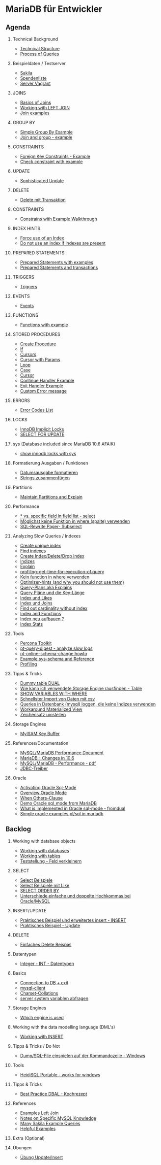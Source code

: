# MariaDB für Entwickler 

## Agenda 

  1. Technical Background 
     * [Technical Structure](/technical-background/basics.md)
     * [Process of Queries](/performance/mysql-server-architecture.md)

  1. Beispieldaten / Testserver
     * [Sakila](sakila.md)
     * [Spendenliste](setup-training-data-contributions.md)
     * [Server Vagrant](server-vagrant.md)

  1. JOINS 
     * [Basics of Joins](joins/overview.md) 
     * [Working with LEFT JOIN](/joins/left-join.md)
     * [Join examples](/joins/join-examples.md)

  1. GROUP BY
     * [Simple Group By Example](group-by-example.md)
     * [Join and group - example](/joins/join-and-group.md)

  1. CONSTRAINTS
     * [Foreign Key Constraints - Example](foreign-key-constraints-with-example.md)
     * [Check constraint with example](check-constraints-with-example.md) 

  1. UPDATE 
     * [Sophisticated Update](update-extended.md)

  1. DELETE 
     * [Delete mit Transaktion](delete-transaktion.md)

  1. CONSTRAINTS
     * [Constrains with Example Walkthrough](constraints-with-example.md) 

  1. INDEX HINTS
     * [Force use of an Index](force-use-index.md) 
     * [Do not use an index if indexes are present](use-index-no.md)

  1. PREPARED STATEMENTS 
     * [Prepared Statements with examples](prepared-statements.md) 
     * [Prepared Statements and transactions](prepared-statements-transactions.md)

  1. TRIGGERS 
     * [Triggers](triggers.md) 

  1. EVENTS 
     * [Events](events.md) 

  1. FUNCTIONS
     * [Functions with example](function.md) 

  1. STORED PROCEDURES 
     * [Create Procedure](/stored-procedures/create-procedure.md)
     * [If](/stored-procedures/if.md)
     * [Cursors](/stored-procedures/cursor.md) 
     * [Cursor with Params](stored-procedures/cursor-with-params.md)
     * [Loop](/stored-procedures/loop.md)
     * [Case](/stored-procedures/case.md) 
     * [Cursor](/stored-procedures/cursor.md)
     * [Continue Handler Example](/stored-procedures/continue-handler.md)
     * [Exit Handler Example](/stored-procedures/exit-handler.md)
     * [Custom Error message](/stored-procedures/custom-exception-error.md)

  1. ERRORS
     * [Error Codes List](https://mariadb.com/kb/en/mariadb-error-codes/)

  1. LOCKS 
     * [InnoDB Implicit Locks](/locks/innodb-implicit-locks.md)
     * [SELECT FOR UPDATE](/locks/select-for-update.md)

  1. sys (Database included since MariaDB 10.6 AFAIK) 
     * [show innodb locks with sys](/sys/sys-innodb-locks.md)

  1. Formatierung Ausgaben / Funktionen 
     * [Datumsausgabe formatieren](https://mariadb.com/kb/en/date_format/)
     * [Strings zusammenfügen](https://mariadb.com/kb/en/concat/)

  1. Partitions
     * [Maintain Partitions and Explain](/partitions/partitions-explain.md)

  1. Performance 
     * [* vs. specific field in field list - select](performance/all-vs-field.md)
     * [Möglichst keine Funktion in where (spalte) verwenden](mysq1-no-function-in-where.md)
     * [SQL-Rewrite Pager- Subselect](mysql-rewrite-subselect.md) 

  1. Analyzing Slow Queries / Indexes
     * [Create unique index](unique-index.md)
     * [Find indexes](indexes/findout-indexes.md)
     * [Create Index/Delete/Drop Index](create-index.md)
     * [Indizes](indexes.md)
     * [Explain](explain.md) 
     * [profiling-get-time-for-execution-of.query](/indexes/profiling.md)
     * [Kein function in where verwenden](/performance/no-function-in-where.md)
     * [Optimizer-hints (and why you should not use them)](performance/optimizer-hints.md)
     * [Query-Plans aka Explains](performance/query-plans.md)
     * [Query Pläne und die Key-Länge](performance/query-plans-explain-keylen.md)
     * [Index und Likes](indexes/like-index-not-index.md)
     * [Index und Joins](indexes/join-index.md)
     * [Find out cardinality without index](/indexes/cardinality.md)
     * [Index and Functions](index-and-functions.md) 
     * [Index neu aufbauen ?](reindex.md) 
     * [Index Stats](index-stats.md) 
  
  1. Tools 
     * [Percona Toolkit](/tools/percona-toolkit.md) 
     * [pt-query-digest - analyze slow logs](/tools/pt-query-digest.md)
     * [pt-online-schema-change howto](/tools/pt-online-schema-change.md)
     * [Example sys-schema and Reference](/tools/sys.md)
     * [Profiling](/performance/profiling.md)

  1. Tipps & Tricks 
     * [Dummy table DUAL](https://mariadb.com/kb/en/dual/)
     * [Wie kann ich verwendete Storage Engine rausfinden - Table](show-create-table.md) 
     * [SHOW VARIABLES WITH WHERE](show-variables-with-where-or.md)
     * [Schnellster Import von Daten mit csv](/tricks/load-data-infile.md)
     * [Queries in Datenbank (mysql) loggen, die keine Indizes verwenden](queries-not-using-indexes.md)
     * [Workaround Materialized View](materialized-view-workaround.md)
     * [Zeichensatz umstellen](zeichensatz-umstellen.md)

  1. Storage Engines 
     * [MyISAM Key Buffer](http://www.mysqlab.net/knowledge/kb/detail/topic/myisam/id/7200)

  1. References/Documentation 
     * [MySQL/MariaDB Performance Document](https://schulung.t3isp.de/documents/pdfs/mysql/mysql-performance.pdf)
     * [MariaDB - Changes in 10.6](https://mariadb.com/kb/en/changes-improvements-in-mariadb-106/#comment_5088)
     * [MySQL/MariaDB - Performance - pdf](https://schulung.t3isp.de/documents/pdfs/mysql/mysql-performance.pdf)
     * [JDBC-Treiber](https://mariadb.com/kb/en/about-mariadb-connector-j/)
   
  1. Oracle 
     * [Activating Oracle Sql-Mode](oracle/activating.md) 
     * [Overview Oracle Mode](https://mariadb.com/kb/en/sql_modeoracle/)
     * [When Others-Clause](https://www.techonthenet.com/oracle/exceptions/when_others.php)
     * [Demo Oracle sql_mode from MariaDB](https://www.youtube.com/watch?v=ntO2x4XHfUE)
     * [What is implemented in Oracle sql-mode - fromdual](https://fromdual.com/mariadb-sql-mode-oracle)
     * [Simple oracle examples pl/sql in mariadb](https://fromdual.com/select-hello-world-fromdual-with-mariadb-pl-sql)
     
## Backlog 

  1. Working with database objects 
     * [Working with databases](/database-objects/databases.md) 
     * [Working with tables](/database-objects/tables.md) 
     * [Teststellung - Feld verkleinern](/database-objects/tables-smaller-column.md)
 
  1. SELECT 
     * [Select Beispiele](table-select.md) 
     * [Select Beispiele mit Like](select-like.md)
     * [SELECT ORDER BY](select-order-by.md)
     * [Unterschiede einfache und doppelte Hochkommas bei Oracle/MySQL](unterschiede-hochkommas-mysql-oracle.md)
 
  1. INSERT/UPDATE
     * [Praktisches Beispiel und erweitertes insert - INSERT](insert.md) 
     * [Praktisches Beispiel - Update](update.md) 
 
  1. DELETE 
     * [Einfaches Delete Beispiel](delete-example.md)


  1. Datentypen 
     * [Integer - INT - Datentypen](int.md)
 
  1. Basics 
     * [Connection to DB + exit](/basics/connection-db.md) 
     * [mysql-client](mysql-client.md) 
     * [Charset-Collations](basic/charset-collation.md)
     * [server system variablen abfragen](server-system-variables.md) 
     
  1. Storage Engines 
     * [Which engine is used](storage-engine-used.md) 
     
  1. Working with the data modelling language (DML's)
     * [Working with INSERT](/data-modelling-commands/insert.md)
    
  1. Tipps & Tricks / Do Not 
     * [Dump/SQL-File einspielen auf der Kommandozeile - Windows](mysql-windows-sql-import.md)
    
  1. Tools 
     * [HeidiSQL Portable - works for windows](https://www.heidisql.com/download.php?download=portable-64)
  
  1. Tipps & Tricks 
     * [Best Practice DBAL - Kochrezept](recipe-dbal.md) 
  
  1. References 
     * [Examples Left Join](https://www.quackit.com/mysql/examples/mysql_left_join.cfm)
     * [Notes on Specific MySQL Knowledge](https://www.burnison.ca/notes)
     * [Many Sakila Example Queries](https://github.com/ashok-bidani/MySQL-Sakila-queries-and-joins)
     * [Helpful Examples](https://www.quackit.com/mysql/examples/mysql_group_by_clause.cfm)
     
  1. Extra (Optional)  
     
  1. Übungen 
     * [Übung Update/Insert](uebung-insert-update.md)

  
